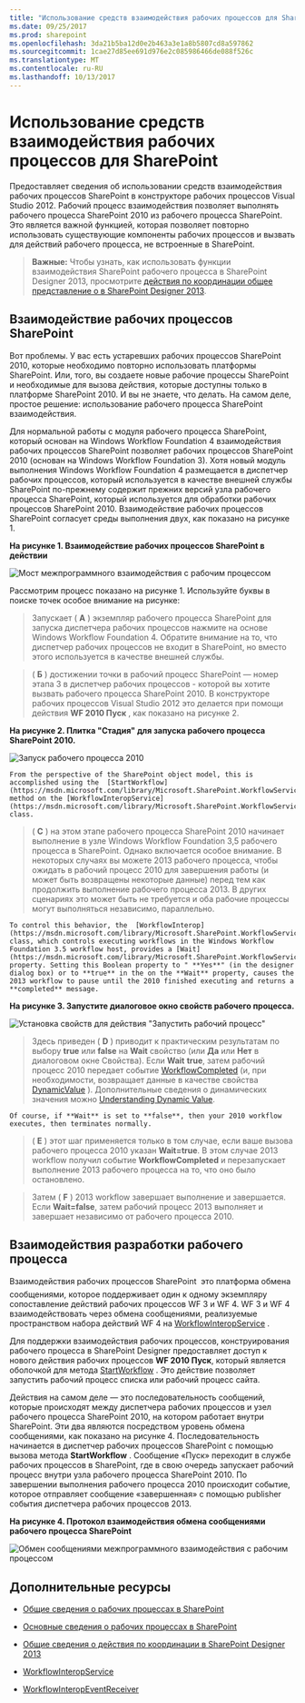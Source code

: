 ```yaml
---
title: "Использование средств взаимодействия рабочих процессов для SharePoint"
ms.date: 09/25/2017
ms.prod: sharepoint
ms.openlocfilehash: 3da21b5ba12d0e2b463a3e1a8b5807cd8a597862
ms.sourcegitcommit: 1cae27d85ee691d976e2c085986466de088f526c
ms.translationtype: MT
ms.contentlocale: ru-RU
ms.lasthandoff: 10/13/2017
---
```

# <a name="use-workflow-interop-for-sharepoint"></a>Использование средств взаимодействия рабочих процессов для SharePoint
Предоставляет сведения об использовании средств взаимодействия рабочих процессов SharePoint в конструкторе рабочих процессов Visual Studio 2012. Рабочий процесс взаимодействия позволяет выполнять рабочего процесса SharePoint 2010 из рабочего процесса SharePoint. Это является важной функцией, которая позволяет повторно использовать существующие компоненты рабочих процессов и вызвать для действий рабочего процесса, не встроенные в SharePoint.

  
    
    


> **Важные:** Чтобы узнать, как использовать функции взаимодействия SharePoint рабочего процесса в SharePoint Designer 2013, просмотрите [действия по координации общее представление о в SharePoint Designer 2013](understanding-coordination-actions-in-sharepoint-designer.md). 
  
    
    


## <a name="sharepoint-workflow-interop"></a>Взаимодействие рабочих процессов SharePoint
<a name="bkm_interop"> </a>

Вот проблемы. У вас есть устаревших рабочих процессов SharePoint 2010, которые необходимо повторно использовать платформы SharePoint. Или, того, вы создаете новые рабочие процессы SharePoint и необходимые для вызова действия, которые доступны только в платформе SharePoint 2010. И вы не знаете, что делать. На самом деле, простое решение: использование рабочего процесса SharePoint взаимодействия.
  
    
    
Для нормальной работы с модуля рабочего процесса SharePoint, который основан на Windows Workflow Foundation 4 взаимодействия рабочих процессов SharePoint позволяет рабочих процессов SharePoint 2010 (основан на Windows Workflow Foundation 3). Хотя новый модуль выполнения Windows Workflow Foundation 4 размещается в диспетчер рабочих процессов, который используется в качестве внешней службы SharePoint по-прежнему содержит прежних версий узла рабочего процесса SharePoint, который используется для обработки рабочих процессов SharePoint 2010. Взаимодействие рабочих процессов SharePoint согласует среды выполнения двух, как показано на рисунке 1.
  
    
    

**На рисунке 1. Взаимодействие рабочих процессов SharePoint в действии**

  
    
    

  
    
    
![Мост межпрограммного взаимодействия с рабочим процессом](../images/wfInteropBridge.png)
  
    
    
Рассмотрим процесс показано на рисунке 1. Используйте буквы в поиске точек особое внимание на рисунке:
  
    
    


  
    
    
> Запускает ( **A** ) экземпляр рабочего процесса SharePoint для запуска диспетчера рабочих процессов нажмите на основе Windows Workflow Foundation 4. Обратите внимание на то, что диспетчер рабочих процессов не входит в SharePoint, но вместо этого используется в качестве внешней службы.
    
  

  
    
    
> ( **Б** ) достижении точки в рабочий процесс SharePoint — номер этапа 3 в диспетчер рабочих процессов - которой вы хотите вызвать рабочего процесса SharePoint 2010. В конструкторе рабочих процессов Visual Studio 2012 это делается при помощи действия **WF 2010 Пуск** , как показано на рисунке 2.
    
   **На рисунке 2. Плитка "Стадия" для запуска рабочего процесса SharePoint 2010.**

  

  ![Запуск рабочего процесса 2010](../images/wfInterop_Stage1.png)
  

    
    
    From the perspective of the SharePoint object model, this is accomplished using the  [StartWorkflow](https://msdn.microsoft.com/library/Microsoft.SharePoint.WorkflowServices.WorkflowInteropService.StartWorkflow.aspx) method on the [WorkflowInteropService](https://msdn.microsoft.com/library/Microsoft.SharePoint.WorkflowServices.WorkflowInteropService.aspx) class.
    
  

  
    
    
> ( **C** ) на этом этапе рабочего процесса SharePoint 2010 начинает выполнение в узле Windows Workflow Foundation 3,5 рабочего процесса в SharePoint. Однако включается особое внимание. В некоторых случаях вы можете 2013 рабочего процесса, чтобы ожидать в рабочий процесс 2010 для завершения работы (и может быть возвращены некоторые данные) перед тем как продолжить выполнение рабочего процесса 2013. В других сценариях это может быть не требуется и оба рабочие процессы могут выполняться независимо, параллельно.
    
    To control this behavior, the  [WorkflowInterop](https://msdn.microsoft.com/library/Microsoft.SharePoint.WorkflowServices.Activities.WorkflowInterop.aspx) class, which controls executing workflows in the Windows Workflow Foundation 3.5 workflow host, provides a [Wait](https://msdn.microsoft.com/library/Microsoft.SharePoint.WorkflowServices.Activities.WorkflowInterop.Wait.aspx) property. Setting this Boolean property to " **Yes**" (in the designer dialog box) or to **true** in the on the **Wait** property, causes the 2013 workflow to pause until the 2010 finished executing and returns a **completed** message.
    
    
    

   **На рисунке 3. Запустите диалоговое окно свойств рабочего процесса.**

  

  ![Установка свойств для действия "Запустить рабочий процесс"](../images/wfInterop_.png)
  

  

  

  
    
    
> Здесь приведен ( **D** ) приводит к практическим результатам по выбору **true** или **false** на **Wait** свойство (или **Да** или **Нет** в диалоговом окне Свойства). Если **Wait** **true**, затем рабочий процесс 2010 передает событие  [WorkflowCompleted](https://msdn.microsoft.com/library/Microsoft.SharePoint.WorkflowServices.WorkflowInteropEventReceiver.WorkflowCompleted.aspx) (и, при необходимости, возвращает данные в качестве свойства [DynamicValue](http://msdn.microsoft.com/library/2af7983b-8357-4e0f-9ba9-dfdeed05a8a7.aspx) ). Дополнительные сведения о динамических значения можно [Understanding Dynamic Value](http://msdn.microsoft.com/library/c5702628-9625-4d19-95c5-13923e91fea1.aspx).
    
    Of course, if **Wait** is set to **false**, then your 2010 workflow executes, then terminates normally.
    
  

  
    
    
> ( **E** ) этот шаг применяется только в том случае, если ваше вызова рабочего процесса 2010 указан **Wait=true**. В этом случае 2013 workflow получил событие **WorkflowCompleted** и перезапускает выполнение 2013 рабочего процесса на то, что оно было остановлено.
    
  

  
    
    
> Затем ( **F** ) 2013 workflow завершает выполнение и завершается. Если **Wait=false**, затем рабочий процесс 2013 выполняет и завершает независимо от рабочего процесса 2010. 
    
  

## <a name="workflow-interop-design"></a>Взаимодействия разработки рабочего процесса
<a name="bkm_interopDesign"> </a>

Взаимодействия рабочих процессов SharePoint  это платформа обмена сообщениями, которое поддерживает один к одному экземпляру сопоставление действий рабочих процессов WF 3 и WF 4. WF 3 и WF 4 взаимодействовать через обмена сообщениями, реализуемые пространством набора действий WF 4 на  [WorkflowInteropService](https://msdn.microsoft.com/library/Microsoft.SharePoint.WorkflowServices.WorkflowInteropService.aspx) .
  
    
    
Для поддержки взаимодействия рабочих процессов, конструирования рабочего процесса в SharePoint Designer предоставляет доступ к нового действия рабочих процессов **WF 2010 Пуск**, который является оболочкой для метода  [StartWorkflow](https://msdn.microsoft.com/library/Microsoft.SharePoint.WorkflowServices.WorkflowInteropService.StartWorkflow.aspx) . Это действие позволяет запустить рабочий процесс списка или рабочий процесс сайта.
  
    
    
Действия на самом деле — это последовательность сообщений, которые происходят между диспетчера рабочих процессов и узел рабочего процесса SharePoint 2010, на котором работает внутри SharePoint. Эти два являются посредством уровень обмена сообщениями, как показано на рисунке 4. Последовательность начинается в диспетчер рабочих процессов SharePoint с помощью вызова метода **StartWorkflow** . Сообщение «Пуск» переходит в службе рабочих процессов в SharePoint, где в свою очередь запускает рабочий процесс внутри узла рабочего процесса SharePoint 2010. По завершении выполнения рабочего процесса 2010 происходит событие, которое отправляет сообщение «завершенная» с помощью publisher события диспетчера рабочих процессов 2013.
  
    
    

**На рисунке 4. Протокол взаимодействия обмена сообщениями рабочего процесса SharePoint**

  
    
    

  
    
    
![Обмен сообщениями межпрограммного взаимодействия с рабочим процессом](../images/wfInteropMessaging.png)
  
    
    

  
    
    

  
    
    

## <a name="additional-resources"></a>Дополнительные ресурсы
<a name="bk_addresources"> </a>


-  [Общие сведения о рабочих процессах в SharePoint](get-started-with-workflows-in-sharepoint.md)
    
  
-  [Основные сведения о рабочих процессах в SharePoint](sharepoint-workflow-fundamentals.md)
    
  
-  [Общие сведения о действия по координации в SharePoint Designer 2013](understanding-coordination-actions-in-sharepoint-designer.md)
    
  
-  [WorkflowInteropService](https://msdn.microsoft.com/library/Microsoft.SharePoint.WorkflowServices.WorkflowInteropService.aspx)
    
  
-  [WorkflowInteropEventReceiver](https://msdn.microsoft.com/library/Microsoft.SharePoint.WorkflowServices.WorkflowInteropEventReceiver.aspx)
    
  

  
    
    

